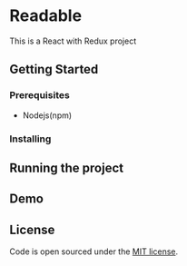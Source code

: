 # Readable
This is a React with Redux project 

## Getting Started

### Prerequisites

- Nodejs(npm)

### Installing


## Running the project


## Demo


## License

Code is open sourced under the [MIT license](LICENSE.md).



